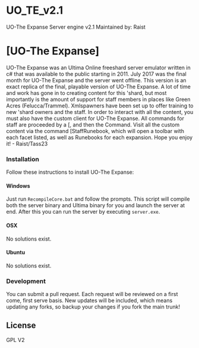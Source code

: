 # UO_TE_v2.1
UO-The Expanse Server engine v2.1
Maintained by: Raist

# [UO-The Expanse]

UO-The Expanse was an Ultima Online freeshard server emulator written in c# that was available to the public starting in 2011. July 2017 was the final month for UO-The Expanse and the server went offline. This version is an exact replica of the final, playable version of UO-The Expanse. A lot of time and work has gone in to creating content for this 'shard, but most importantly is the amount of support for staff members in places like Green Acres (Felucca/Trammel). Xmlspawners have been set up to offer training to new 'shard owners and the staff. In order to interact with all the content, you must also have the custom client for UO-The Expanse. All commands for staff are proceeded by a [, and then the Command. Visit all the custom content via the command [StaffRunebook, which will open a toolbar with each facet listed, as well as Runebooks for each expansion. Hope you enjoy it! - Raist/Tass23

### Installation

Follow these instructions to install UO-The Expanse:

#### Windows
Just run `RecompileCore.bat` and follow the prompts. This script will compile both the server binary and Ultima binary for you and launch the server at end. After this you can run the server by executing `server.exe`.

#### OSX
No solutions exist.

#### Ubuntu
No solutions exist.

### Development
You can submit a pull request. Each request will be reviewed on a first come, first serve basis.
New updates will be included, which means updating any forks, so backup your changes if you fork the main trunk!

License
----

GPL V2
